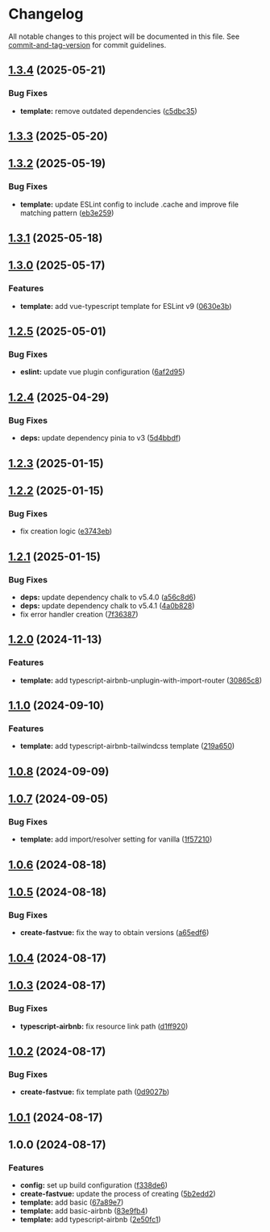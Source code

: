 # Changelog

All notable changes to this project will be documented in this file. See [commit-and-tag-version](https://github.com/absolute-version/commit-and-tag-version) for commit guidelines.

## [1.3.4](https://github.com/bobosun0713/create-fastvue/compare/v1.3.3...v1.3.4) (2025-05-21)


### Bug Fixes

* **template:** remove outdated dependencies ([c5dbc35](https://github.com/bobosun0713/create-fastvue/commit/c5dbc35d02f0b31160b7548626a92b2156cfb917))

## [1.3.3](https://github.com/bobosun0713/create-fastvue/compare/v1.3.2...v1.3.3) (2025-05-20)

## [1.3.2](https://github.com/bobosun0713/create-fastvue/compare/v1.3.1...v1.3.2) (2025-05-19)


### Bug Fixes

* **template:** update ESLint config to include .cache and improve file matching pattern ([eb3e259](https://github.com/bobosun0713/create-fastvue/commit/eb3e259f66103e307956c1e33eb5f40b56b5fcd7))

## [1.3.1](https://github.com/bobosun0713/create-fastvue/compare/v1.3.0...v1.3.1) (2025-05-18)

## [1.3.0](https://github.com/bobosun0713/create-fastvue/compare/v1.2.5...v1.3.0) (2025-05-17)


### Features

* **template:** add vue-typescript template for ESLint v9 ([0630e3b](https://github.com/bobosun0713/create-fastvue/commit/0630e3be255046709a2fddae591a9b523205e0c4))

## [1.2.5](https://github.com/bobosun0713/create-fastvue/compare/v1.2.4...v1.2.5) (2025-05-01)


### Bug Fixes

* **eslint:** update vue plugin configuration ([6af2d95](https://github.com/bobosun0713/create-fastvue/commit/6af2d95f60dca647941e7e354a0162e9c13e4f62))

## [1.2.4](https://github.com/bobosun0713/create-fastvue/compare/v1.2.3...v1.2.4) (2025-04-29)


### Bug Fixes

* **deps:** update dependency pinia to v3 ([5d4bbdf](https://github.com/bobosun0713/create-fastvue/commit/5d4bbdfbdaa9530b137bea623b0d7877061aaeeb))

## [1.2.3](https://github.com/bobosun0713/create-fastvue/compare/v1.2.2...v1.2.3) (2025-01-15)

## [1.2.2](https://github.com/bobosun0713/create-fastvue/compare/v1.2.1...v1.2.2) (2025-01-15)


### Bug Fixes

* fix creation logic ([e3743eb](https://github.com/bobosun0713/create-fastvue/commit/e3743eb4e344f8aa91cea6eb1ee87121aa29b448))

## [1.2.1](https://github.com/bobosun0713/create-fastvue/compare/v1.2.0...v1.2.1) (2025-01-15)


### Bug Fixes

* **deps:** update dependency chalk to v5.4.0 ([a56c8d6](https://github.com/bobosun0713/create-fastvue/commit/a56c8d6eaf143443c28169177e9aa7f353ddee37))
* **deps:** update dependency chalk to v5.4.1 ([4a0b828](https://github.com/bobosun0713/create-fastvue/commit/4a0b8284e0dfd4ee95558f964c51a89cdfb7a586))
* fix error handler creation ([7f36387](https://github.com/bobosun0713/create-fastvue/commit/7f363871b58c87c93e75fbe1a22ff0407b7d6bb0))

## [1.2.0](https://github.com/bobosun0713/create-fastvue/compare/v1.1.0...v1.2.0) (2024-11-13)


### Features

* **template:** add typescript-airbnb-unplugin-with-import-router ([30865c8](https://github.com/bobosun0713/create-fastvue/commit/30865c8cbb6f1d5d0de3e9611f61dcad7fc068fa))

## [1.1.0](https://github.com/bobosun0713/create-fastvue/compare/v1.0.8...v1.1.0) (2024-09-10)


### Features

* **template:** add typescript-airbnb-tailwindcss template ([219a650](https://github.com/bobosun0713/create-fastvue/commit/219a650bd7584f441d6164426e60da5ebbc379ad))

## [1.0.8](https://github.com/bobosun0713/create-fastvue/compare/v1.0.7...v1.0.8) (2024-09-09)

## [1.0.7](https://github.com/bobosun0713/create-fastvue/compare/v1.0.6...v1.0.7) (2024-09-05)


### Bug Fixes

* **template:** add import/resolver setting for vanilla ([1f57210](https://github.com/bobosun0713/create-fastvue/commit/1f572107e461cd407494086162462525a95807e6))

## [1.0.6](https://github.com/bobosun0713/create-fastvue/compare/v1.0.5...v1.0.6) (2024-08-18)

## [1.0.5](https://github.com/bobosun0713/create-fastvue/compare/v1.0.4...v1.0.5) (2024-08-18)


### Bug Fixes

* **create-fastvue:** fix the way to obtain versions ([a65edf6](https://github.com/bobosun0713/create-fastvue/commit/a65edf69950438a56a1ca02be534dbf963c923bc))

## [1.0.4](https://github.com/bobosun0713/create-fastvue/compare/v1.0.3...v1.0.4) (2024-08-17)

## [1.0.3](https://github.com/bobosun0713/create-fastvue/compare/v1.0.2...v1.0.3) (2024-08-17)


### Bug Fixes

* **typescript-airbnb:** fix resource link path ([d1ff920](https://github.com/bobosun0713/create-fastvue/commit/d1ff920754d6200b6f22b446954a42caced0603c))

## [1.0.2](https://github.com/bobosun0713/create-fastvue/compare/v1.0.1...v1.0.2) (2024-08-17)


### Bug Fixes

* **create-fastvue:** fix template path ([0d9027b](https://github.com/bobosun0713/create-fastvue/commit/0d9027b9a904edb4ee4056c40c67dcd668419822))

## [1.0.1](https://github.com/bobosun0713/create-fastvue/compare/v1.0.0...v1.0.1) (2024-08-17)

## 1.0.0 (2024-08-17)

### Features

- **config:** set up build configuration ([f338de6](https://github.com/bobosun0713/create-fastvue/commit/f338de607d7a7111a3eeab25a24ce9b62f0b1600))
- **create-fastvue:** update the process of creating ([5b2edd2](https://github.com/bobosun0713/create-fastvue/commit/5b2edd23f2dc35664d3bc164392df4d0b230081d))
- **template:** add basic ([67a89e7](https://github.com/bobosun0713/create-fastvue/commit/67a89e79fba1cd078de81e15bc7ce76c1698dfdc))
- **template:** add basic-airbnb ([83e9fb4](https://github.com/bobosun0713/create-fastvue/commit/83e9fb44a5cdffb944f6f7e98c339bb50d5f6813))
- **template:** add typescript-airbnb ([2e50fc1](https://github.com/bobosun0713/create-fastvue/commit/2e50fc11bc87a2d30f08bc2e218e6d527be06753))
